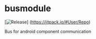 # busmodule

[![Release](https://jitpack.io/v/User/Repo.svg)]
(https://jitpack.io/#User/Repo)

Bus for android component communication
